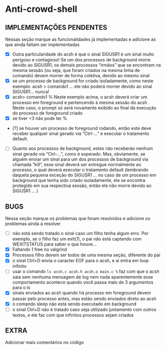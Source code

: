 # Anti-crowd-shell

## IMPLEMENTAÇÕES PENDENTES

Nessas seção marque as funcionalidades já implementadas e adicione as que ainda faltam ser implementadas

- [x] Outra particularidade do acsh é que o sinal SIGUSR1 é um sinal muito perigoso e contagioso! Se um dos processos de background morre devido ao SIGUSR1, os demais processos “irmãos” que se encontram na mesma sessão (ou seja, que foram criados na mesma linha de comando) devem morrer de forma coletiva, devido ao mesmo sinal
- [x] se um processo de background for criado isoladamente, como neste exemplo: acsh > comando1 ... ele não poderá morrer devido ao sinal SIGUSR1… nunca!
- [X] acsh> comando1 % Neste exemplo acima, o acsh deverá criar um processo em foreground e pertencendo à mesma sessão do acsh . Neste caso, o prompt só será novamente exibido ao final da execução do processo de foreground criado
- [x] se tiver <3 não pode ter %
- [?] se houver um processo de foreground rodando, então este deve receber qualquer sinal gerado via “Ctrl-...” e executar o tratamento default.
- [ ] Quanto aos processos de background, estes não receberão nenhum sinal gerado via “Ctrl-...”, como é esperado. Mas, obviamente, se alguém enviar um sinal para um dos processos de background via chamada “kill”, esse sinal deverá ser entregue normalmente ao processo, o qual deverá executar o tratamento default (lembrando daquela pequena exceção do SIGUSR1 ... no caso de um processo em background que tenha sido criado isoladamente, ele se encontra protegido em sua respectiva sessão, então ele não morre devido ao SIGUSR1 … )


## BUGS

Nessa seção marque os problemas que foram resolvidos e adicione os problemas ainda a resolver

- [ ] não está sendo tratado o sinal caso um filho tenha algum erro.
      Por exemplo, se o filho faz um exit(1), o pai não está captando com WEXITSTATUS
      para saber o que houve...
- [x] Faltando 1 free no valgrind
- [x] Processos filho devem ser todos de uma mesma seção, diferente do pai
- [x] o sinal Ctrl+D envia o caracter EOF para o acsh, e ai entra em loop infinito
- [ ] usar o comando `ls acsh.c acsh.h acsh.o main.c %` faz com que o acsh saia
      sem nenhuma mensagem de log nem nada aparentemente esse comportamento acontece
      quando você passa mais de 3 argumentos para o ls
- [X] sinais enviados ao acsh quando há processo em foreground devem passar pelo
      processo antes, mas estão sendo enviados direto ao acsh
- [X] o comando sleep não está sendo executado em background
- [ ] o sinal Ctrl+D não é tratado caso seja utilizado juntamento com outros textos,
      e ele faz com que infinitos processos sejam criados

## EXTRA

Adicionar mais comentários no código
